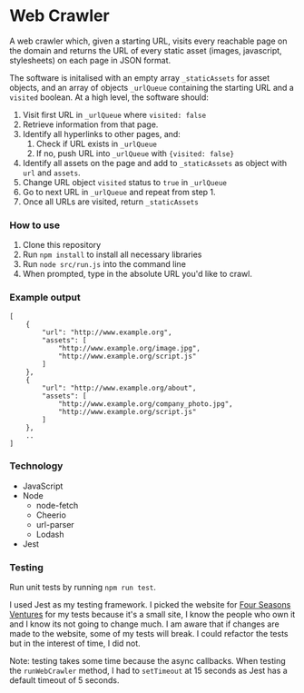 # Web Crawler
A web crawler which, given a starting URL, visits every reachable page on the domain and returns the URL of every static asset (images, javascript, stylesheets) on each page in JSON format. 

The software is initalised with an empty array `_staticAssets` for asset objects, and an array of objects `_urlQueue` containing the starting URL and a `visited` boolean. At a high level, the software should: 
1. Visit first URL in `_urlQueue` where `visited: false`
2. Retrieve information from that page.
3. Identify all hyperlinks to other pages, and: 
    1. Check if URL exists in `_urlQueue`
    2. If no, push URL into `_urlQueue` with `{visited: false}`
4. Identify all assets on the page and add to `_staticAssets` as object with `url` and `assets`.
5. Change URL object `visited` status to `true` in `_urlQueue`
6. Go to next URL in `_urlQueue` and repeat from step 1. 
7. Once all URLs are visited, return `_staticAssets`

### How to use 
1. Clone this repository
2. Run `npm install` to install all necessary libraries
3. Run `node src/run.js` into the command line
4. When prompted, type in the absolute URL you'd like to crawl.

### Example output
```
[
    {
        "url": "http://www.example.org",
        "assets": [
            "http://www.example.org/image.jpg",
            "http://www.example.org/script.js"
        ]
    },
    {
        "url": "http://www.example.org/about",
        "assets": [
            "http://www.example.org/company_photo.jpg",
            "http://www.example.org/script.js"
        ]
    },
    ..
]
```

### Technology 
- JavaScript 
- Node 
    - node-fetch
    - Cheerio
    - url-parser
    - Lodash 
- Jest

### Testing
Run unit tests by running `npm run test`. 

I used Jest as my testing framework. I picked the website for [Four Seasons Ventures](https://www.four-seasons-ventures.com/) for my tests because it's a small site, I know the people who own it and I know its not going to change much. I am aware that if changes are made to the website, some of my tests will break. I could refactor the tests but in the interest of time, I did not. 

Note: testing takes some time because the async callbacks. When testing the `runWebCrawler` method, I had to `setTimeout` at 15 seconds as Jest has a default timeout of 5 seconds. 

